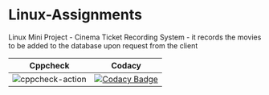 # Linux-Assignments
Linux Mini Project - Cinema Ticket Recording System - it records the movies to be added to the database upon request from the client

|Cppcheck|Codacy|
|--------|------|
|![cppcheck-action](https://github.com/99002535/Linux-Assignments/workflows/cppcheck-action/badge.svg)|[![Codacy Badge](https://app.codacy.com/project/badge/Grade/dfbea180496843589678fa2fab1a705e)](https://www.codacy.com/gh/99002535/Linux-Assignments/dashboard?utm_source=github.com&amp;utm_medium=referral&amp;utm_content=99002535/Linux-Assignments&amp;utm_campaign=Badge_Grade)|
